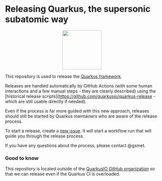 # Releasing Quarkus, the supersonic subatomic way

<p align="center"><img src="https://design.jboss.org/quarkus/bot/final/images/quarkusbot_full.svg" width="128" height="128" /></p>

This repository is used to release the [Quarkus framework](https://quarkus.io/).

Releases are handled automatically by GitHub Actions (with some human interactions and a few manual steps - they are clearly described) using the [historical release scripts](https://github.com/quarkusio/quarkus-release - which are still usable directly if needed).

Even if the process is far more guided with this new approach, releases should still be started by Quarkus maintainers who are aware of the release process.

To start a release, create a [new issue](https://github.com/quarkus-release/release/issues/new?assignees=&labels=kind%2Frelease&projects=&template=release.yml).
It will start a workflow run that will guide you through the release process.

If you have any questions about the process, please contact @gsmet.

### Good to know

This repository is located outside of the [QuarkusIO GitHub organization](https://github.com/quarkusio) so that we can release even if the Quarkus CI is overloaded.
